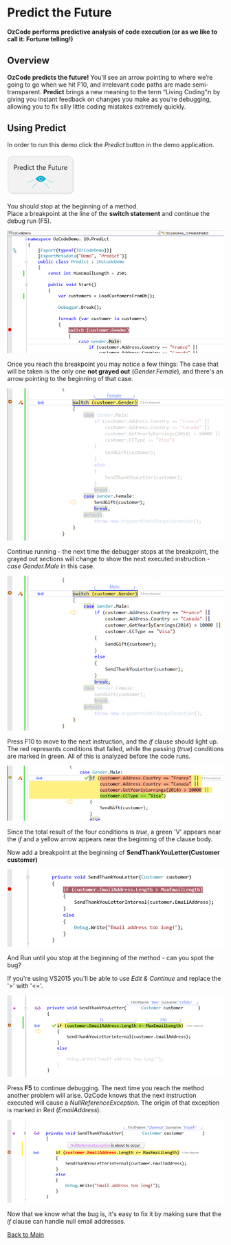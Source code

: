 # Predict the Future
**OzCode performs predictive analysis of code execution (or as we like to call it: Fortune telling!)**

## Overview

**OzCode predicts the future!** You'll see an arrow pointing to where we’re going to go when we hit F10, and irrelevant code paths are made semi-transparent. **Predict** brings a new meaning to the term “Living Coding”ת by giving you instant feedback on changes you make as you’re debugging, allowing you to fix silly little coding mistakes extremely quickly.

## Using Predict

In order to run this demo click the _Predict_ button in the demo application.  

![Predict button](Resources/predictButton.PNG)

You should stop at the beginning of a method.  
Place a breakpoint at the line of the __switch statement__ and continue the debug run (F5).

![First breakpoint](Resources/firstBreakpoint.PNG)

Once you reach the breakpoint you may notice a few things:
The case that will be taken is the only one __not grayed out__ (_Gender.Female_), and there's an arrow pointing to the beginning of that case.

![Stopping at the first breakpoint](Resources/stopAtFirstBreakpoint.PNG)

Continue running - the next time the debugger stops at the breakpoint, the grayed out sections will change to show the next executed instruction - _case Gender.Male_ in this case.

![Stopping at the first breakpoint](Resources/stopAtFirstBreakpoint2.PNG)

Press F10 to move to the next instruction, and the _if_ clause should light up.
The red represents conditions that failed, while the passing (_true_) conditions are marked in green. All of this is analyzed before the code runs.

![Predict if statments](Resources/predictIfStatements.PNG)

Since the total result of the four conditions is _true_, a green 'V' appears near the _if_ and a yellow arrow appears near the beginning of the clause body.  

Now add a breakpoint at the beginning of __SendThankYouLetter(Customer customer)__

![Second breakpoint](Resources/secondBreakpoint.PNG)

And Run until you stop at the beginning of the method - can you spot the bug?

If you're using VS2015 you'll be able to use _Edit & Continue_ and replace the '>' with '<='. 

![Second bug fixed](Resources/secondBugFixed.PNG)

Press __F5__ to continue debugging. The next time you reach the method another problem will arise.
OzCode knows that the next instruction executed will cause a _NullReferenceException_. The origin of that exception is marked in Red (_EmailAddress_).

![Exception prediction](Resources/exceptionPrediction.PNG)

Now that we know what the bug is, it's easy to fix it by making sure that the _if_ clause can handle null email addresses.

 [Back to Main](../../README.md) 

